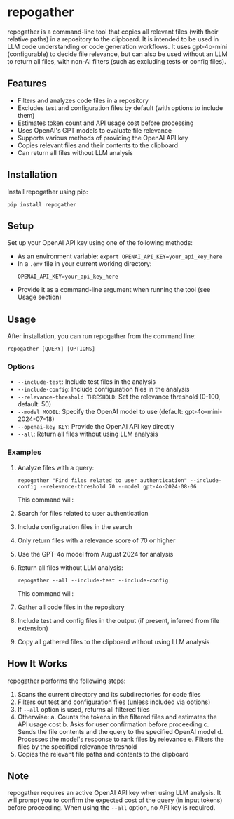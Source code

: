 # repogather

repogather is a command-line tool that copies all relevant files (with their relative paths) in a repository to the clipboard. It is intended to be used in LLM code understanding or code generation workflows. It uses gpt-4o-mini (configurable) to decide file relevance, but can also be used without an LLM to return all files, with non-AI filters (such as excluding tests or config files).

## Features

- Filters and analyzes code files in a repository
- Excludes test and configuration files by default (with options to include them)
- Estimates token count and API usage cost before processing
- Uses OpenAI's GPT models to evaluate file relevance
- Supports various methods of providing the OpenAI API key
- Copies relevant files and their contents to the clipboard
- Can return all files without LLM analysis

## Installation

Install repogather using pip:

```
pip install repogather
```

## Setup

Set up your OpenAI API key using one of the following methods:
- As an environment variable: `export OPENAI_API_KEY=your_api_key_here`
- In a `.env` file in your current working directory:
  ```
  OPENAI_API_KEY=your_api_key_here
  ```
- Provide it as a command-line argument when running the tool (see Usage section)

## Usage

After installation, you can run repogather from the command line:

```
repogather [QUERY] [OPTIONS]
```

### Options

- `--include-test`: Include test files in the analysis
- `--include-config`: Include configuration files in the analysis
- `--relevance-threshold THRESHOLD`: Set the relevance threshold (0-100, default: 50)
- `--model MODEL`: Specify the OpenAI model to use (default: gpt-4o-mini-2024-07-18)
- `--openai-key KEY`: Provide the OpenAI API key directly
- `--all`: Return all files without using LLM analysis

### Examples

1. Analyze files with a query:
   ```
   repogather "Find files related to user authentication" --include-config --relevance-threshold 70 --model gpt-4o-2024-08-06
   ```

   This command will:
  1. Search for files related to user authentication
  2. Include configuration files in the search
  3. Only return files with a relevance score of 70 or higher
  4. Use the GPT-4o model from August 2024 for analysis

2. Return all files without LLM analysis:
   ```
   repogather --all --include-test --include-config
   ```

   This command will:
  1. Gather all code files in the repository
  2. Include test and config files in the output (if present, inferred from file extension)
  3. Copy all gathered files to the clipboard without using LLM analysis

## How It Works

repogather performs the following steps:

1. Scans the current directory and its subdirectories for code files
2. Filters out test and configuration files (unless included via options)
3. If `--all` option is used, returns all filtered files
4. Otherwise:
   a. Counts the tokens in the filtered files and estimates the API usage cost
   b. Asks for user confirmation before proceeding
   c. Sends the file contents and the query to the specified OpenAI model
   d. Processes the model's response to rank files by relevance
   e. Filters the files by the specified relevance threshold
5. Copies the relevant file paths and contents to the clipboard

## Note

repogather requires an active OpenAI API key when using LLM analysis. It will prompt you to confirm the expected cost of the query (in input tokens) before proceeding. When using the `--all` option, no API key is required.